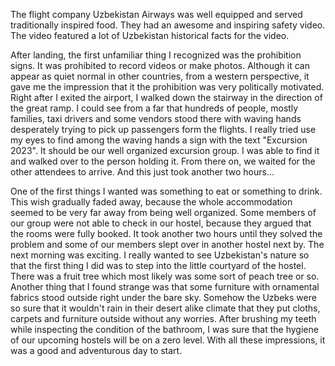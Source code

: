 
The flight company Uzbekistan Airways was well equipped and served traditionally inspired food. They had an awesome and inspiring safety video. The video featured a lot of Uzbekistan historical facts for the video. 

After landing, the first unfamiliar thing I recognized was the prohibition signs. It was prohibited to record videos or make photos. Although it can appear as quiet normal in other countries, from a western perspective, it gave me the impression that it the prohibition was very politically motivated. Right after I exited the airport, I walked down the stairway in the direction of the great ramp. I could see from a far that hundreds of people, mostly families, taxi drivers and some vendors stood there with waving hands desperately trying to pick up passengers form the flights. I really tried use my eyes to find among the waving hands a sign with the text "Excursion 2023". It should be our well organized excursion group. I was able to find it and walked over to the person holding it. From there on, we waited for the other attendees to arrive. And this just took another two hours... 

One of the first things I wanted was something to eat or something to drink. This wish gradually faded away, because the whole accommodation seemed to be very far away from being well organized. Some members of our group were not able to check in our hostel, because they argued that the rooms were fully booked. It took another two hours until they solved the problem and some of our members slept over in another hostel next by. The next morning was exciting. I really wanted to see Uzbekistan's nature so that the first thing I did was to step into the little courtyard of the hostel. There was a fruit tree which most likely was some sort of peach tree or so. Another thing that I found strange was that some furniture with ornamental fabrics stood outside right under the bare sky. Somehow the Uzbeks were so sure that it wouldn't rain in their desert alike climate that they put cloths, carpets and furniture outside without any worries. After brushing my teeth while inspecting the condition of the bathroom, I was sure that the hygiene of our upcoming hostels will be on a zero level. With all these impressions, it was a good and adventurous day to start. 


